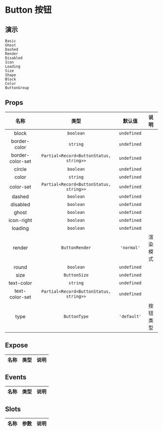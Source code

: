 # Button 按钮

## 演示

```demo
Basic
Ghost
Dashed
Render
Disabled
Icon
Loading
Size
Shape
Block
Color
ButtonGroup
```

## Props

| 名称 | 类型 | 默认值 | 说明 |
| :---: | :---: | :---: | :---: |
| block | `boolean` | `undefined` |  |
| border-color | `string` | `undefined` |  |
| border-color-set | `Partial<Record<ButtonStatus, string>>` | `undefined` |  |
| circle | `boolean` | `undefined` |  |
| color | `string` | `undefined` |  |
| color-set | `Partial<Record<ButtonStatus, string>>` | `undefined` |  |
| dashed | `boolean` | `undefined` |  |
| disabled | `boolean` | `undefined` |  |
| ghost | `boolean` | `undefined` |  |
| icon-right | `boolean` | `undefined` |  |
| loading | `boolean` | `undefined` |  |
| render | <McTooltip content="'normal' \| 'text' \| 'link'">`ButtonRender`</McTooltip> | `'normal'` | 渲染模式 |
| round | `boolean` | `undefined` |  |
| size | `ButtonSize` | `undefined` |  |
| text-color | `string` | `undefined` |  |
| text-color-set | `Partial<Record<ButtonStatus, string>>` | `undefined` |  |
| type | <McTooltip content="'default' \| 'primary' \| 'success' \| 'warning' \| 'danger' \| 'custom'">`ButtonType`</McTooltip> | `'default'` | 按钮类型 |


## Expose

| 名称 | 类型 | 说明 |
| :---: | :---: | :---: |


## Events

| 名称 | 类型 | 说明 |
| :---: | :---: | :---: |


## Slots

| 名称 | 参数 | 说明 |
| :---: | :---: | :---: |

